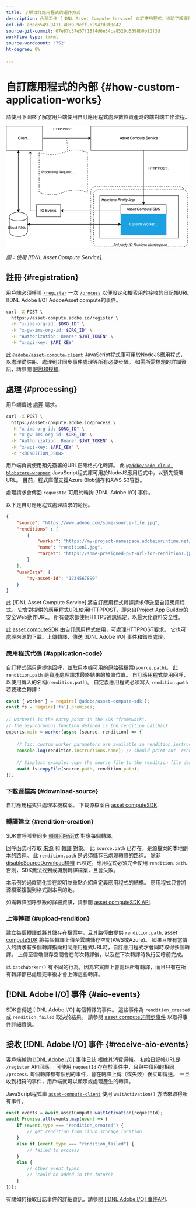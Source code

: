 ```yaml
---
title: 了解自訂應用程式的運作方式
description: 內部工作 [!DNL Asset Compute Service] 自訂應用程式，協助了解運作方式。
exl-id: a3ee6549-9411-4839-9eff-62947d8f0e42
source-git-commit: 07e87c57e57f18f4d6e34ca8529d5598b0b12f3d
workflow-type: tm+mt
source-wordcount: '752'
ht-degree: 0%

---
```


# 自訂應用程式的內部 {#how-custom-application-works}

請使用下圖來了解當用戶端使用自訂應用程式處理數位資產時的端對端工作流程。

![自訂應用程式工作流程](assets/customworker.png)

*圖：使用 [!DNL Asset Compute Service].*

## 註冊 {#registration}

用戶端必須呼叫 [`/register`](api.md#register) 一次 [`/process`](api.md#process-request) 以便設定和檢索用於接收的日記帳URL [!DNL Adobe I/O] AdobeAsset compute的事件。

```sh
curl -X POST \
  https://asset-compute.adobe.io/register \
  -H "x-ims-org-id: $ORG_ID" \
  -H "x-gw-ims-org-id: $ORG_ID" \
  -H "Authorization: Bearer $JWT_TOKEN" \
  -H "x-api-key: $API_KEY"
```

此 [`@adobe/asset-compute-client`](https://github.com/adobe/asset-compute-client#usage) JavaScript程式庫可用於NodeJS應用程式，以處理從註冊、處理到非同步事件處理等所有必要步驟。 如需所需標題的詳細資訊，請參閱 [驗證和授權](api.md).

## 處理 {#processing}

用戶端傳送 [處理](api.md#process-request) 請求。

```sh
curl -X POST \
  https://asset-compute.adobe.io/process \
  -H "x-ims-org-id: $ORG_ID" \
  -H "x-gw-ims-org-id: $ORG_ID" \
  -H "Authorization: Bearer $JWT_TOKEN" \
  -H "x-api-key: $API_KEY" \
  -d "<RENDITION_JSON>
```

用戶端負責使用預先簽署的URL正確格式化轉譯。 此 [`@adobe/node-cloud-blobstore-wrapper`](https://github.com/adobe/node-cloud-blobstore-wrapper#presigned-urls) JavaScript程式庫可用於NodeJS應用程式中，以預先簽署URL。 目前，程式庫僅支援Azure Blob儲存和AWS S3容器。

處理請求會傳回 `requestId` 可用於輪詢 [!DNL Adobe I/O] 事件。

以下是自訂應用程式處理請求的範例。

```json
{
    "source": "https://www.adobe.com/some-source-file.jpg",
    "renditions" : [
        {
            "worker": "https://my-project-namespace.adobeioruntime.net/api/v1/web/my-namespace-version/my-worker",
            "name": "rendition1.jpg",
            "target": "https://some-presigned-put-url-for-rendition1.jpg",
        }
    ],
    "userData": {
        "my-asset-id": "1234567890"
    }
}
```

此 [!DNL Asset Compute Service] 將自訂應用程式轉譯請求傳送至自訂應用程式。 它會對提供的應用程式URL使用HTTPPOST，即來自Project App Builder的安全Web動作URL。 所有要求都使用HTTPS通訊協定，以最大化資料安全性。

此 [asset computeSDK](https://github.com/adobe/asset-compute-sdk#adobe-asset-compute-worker-sdk) 由自訂應用程式使用，可處理HTTPPOST要求。 它也可處理來源的下載、上傳轉譯、傳送 [!DNL Adobe I/O] 事件和錯誤處理。

<!-- TBD: Add the application diagram. -->

### 應用程式代碼 {#application-code}

自訂程式碼只需提供回呼，並取用本機可用的原始碼檔案(`source.path`)。 此 `rendition.path` 是資產處理請求最終結果的放置位置。 自訂應用程式使用回呼，以使用傳入的名稱(`rendition.path`)。 自定義應用程式必須寫入 `rendition.path` 若要建立轉譯：

```javascript
const { worker } = require('@adobe/asset-compute-sdk');
const fs = require('fs').promises;

// worker() is the entry point in the SDK "framework".
// The asynchronous function defined is the rendition callback.
exports.main = worker(async (source, rendition) => {

    // Tip: custom worker parameters are available in rendition.instructions.
    console.log(rendition.instructions.name); // should print out `rendition.jpg`.

    // Simplest example: copy the source file to the rendition file destination so as to transfer the asset as is without processing.
    await fs.copyFile(source.path, rendition.path);
});
```

### 下載源檔案 {#download-source}

自訂應用程式只處理本機檔案。 下載源檔案由 [asset computeSDK](https://github.com/adobe/asset-compute-sdk#adobe-asset-compute-worker-sdk).

### 轉譯建立 {#rendition-creation}

SDK會呼叫非同步 [轉譯回撥函式](https://github.com/adobe/asset-compute-sdk#rendition-callback-for-worker-required) 對應每個轉譯。

回呼函式可存取 [來源](https://github.com/adobe/asset-compute-sdk#source) 和 [轉譯](https://github.com/adobe/asset-compute-sdk#rendition) 對象。 此 `source.path` 已存在，是源檔案的本地副本的路徑。 此 `rendition.path` 是必須儲存已處理轉譯的路徑。 除非 [disableSourceDownload標幟](https://github.com/adobe/asset-compute-sdk#worker-options-optional) 已設定，應用程式必須完全使用 `rendition.path`. 否則，SDK無法找到或識別轉譯檔案，且會失敗。

本示例的過度簡化旨在說明並重點介紹自定義應用程式的結構。 應用程式只會將源檔案複製到格式副本目的地。

如需轉譯回呼參數的詳細資訊，請參閱 [asset computeSDK API](https://github.com/adobe/asset-compute-sdk#api-details).

### 上傳轉譯 {#upload-rendition}

建立每個轉譯並將其儲存在檔案中，且其路徑由提供 `rendition.path`, [asset computeSDK](https://github.com/adobe/asset-compute-sdk#adobe-asset-compute-worker-sdk) 將每個轉譯上傳至雲端儲存空間(AWS或Azure)。 如果且唯有當傳入的請求有多個轉譯指向相同應用程式URL時，自訂應用程式才會同時取得多個轉譯。 上傳至雲端儲存空間會在每次轉譯後，以及在下次轉譯時執行回呼前完成。

此 `batchWorker()` 有不同的行為，因為它實際上會處理所有轉譯，而且只有在所有轉譯都已處理完畢後才會上傳這些轉譯。

## [!DNL Adobe I/O] 事件 {#aio-events}

SDK會傳送 [!DNL Adobe I/O] 每個轉譯的事件。 這些事件為 `rendition_created` 或 `rendition_failed` 取決於結果。 請參閱 [asset compute非同步事件](api.md#asynchronous-events) 以取得事件詳細資訊。

## 接收 [!DNL Adobe I/O] 事件 {#receive-aio-events}

客戶端輪詢 [[!DNL Adobe I/O] 事件日誌](https://www.adobe.io/apis/experienceplatform/events/ioeventsapi.html#/Journaling) 根據其消費邏輯。 初始日記帳URL是 `/register` API回應。 可使用 `requestId` 存在於事件中，且與中傳回的相同 `/process`. 每個轉譯都有個別的事件，會在轉譯上傳（或失敗）後立即傳送。 一旦收到相符的事件，用戶端就可以顯示或處理產生的轉譯。

JavaScript程式庫 [`asset-compute-client`](https://github.com/adobe/asset-compute-client#usage) 使用 `waitActivation()` 方法來取得所有事件。

```javascript
const events = await assetCompute.waitActivation(requestId);
await Promise.all(events.map(event => {
    if (event.type === "rendition_created") {
        // get rendition from cloud storage location
    }
    else if (event.type === "rendition_failed") {
        // failed to process
    }
    else {
        // other event types
        // (could be added in the future)
    }
}));
```

有關如何獲取日誌事件的詳細資訊，請參閱 [[!DNL Adobe I/O] 事件API](https://www.adobe.io/apis/experienceplatform/events/ioeventsapi.html#!adobedocs/adobeio-events/master/events-api-reference.yaml).

<!-- TBD:
* Illustration of the controls/data flow.
* Basic overview, in text and not code, of how an application works.
-->
